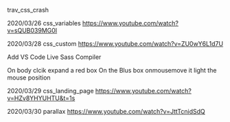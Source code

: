 trav_css_crash


2020/03/26
css_variables
https://www.youtube.com/watch?v=sQUB039MG0I




2020/03/28
css_custom
https://www.youtube.com/watch?v=ZU0wY6L1d7U

Add VS Code Live Sass Compiler

On body clcik expand a red box
On the Blus box onmousemove it light the mouse position


2020/03/29
css_landing_page
https://www.youtube.com/watch?v=HZv8YHYUHTU&t=1s



2020/03/30
parallax
https://www.youtube.com/watch?v=JttTcnidSdQ


